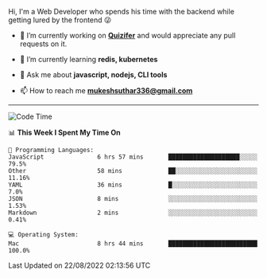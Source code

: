 Hi, I'm a Web Developer who spends his time with the backend while getting lured by the frontend 😜

- 🔭 I’m currently working on **[Quizifer](https://github.com/SutharMukesh/Quizifer/)** and would appreciate any pull requests on it.

- 🌱 I’m currently learning **redis, kubernetes**

- 💬 Ask me about **javascript, nodejs, CLI tools**

- 📫 How to reach me **mukeshsuthar336@gmail.com**

---
<!--START_SECTION:waka-->
![Code Time](http://img.shields.io/badge/Code%20Time-1%2C724%20hrs%203%20mins-blue)

📊 **This Week I Spent My Time On** 

```text
💬 Programming Languages: 
JavaScript               6 hrs 57 mins       ████████████████████░░░░░   79.5% 
Other                    58 mins             ██░░░░░░░░░░░░░░░░░░░░░░░   11.16% 
YAML                     36 mins             █░░░░░░░░░░░░░░░░░░░░░░░░   7.0% 
JSON                     8 mins              ░░░░░░░░░░░░░░░░░░░░░░░░░   1.53% 
Markdown                 2 mins              ░░░░░░░░░░░░░░░░░░░░░░░░░   0.41%

💻 Operating System: 
Mac                      8 hrs 44 mins       █████████████████████████   100.0%

```


 Last Updated on 22/08/2022 02:13:56 UTC
<!--END_SECTION:waka-->
